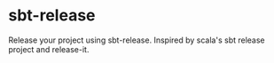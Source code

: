 # sbt-release

Release your project using sbt-release. Inspired by scala's sbt release project and release-it.